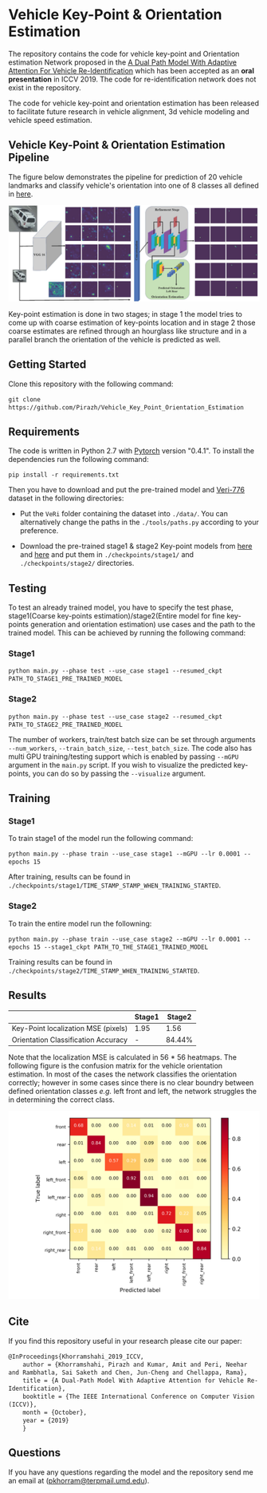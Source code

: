 # Vehicle Key-Point & Orientation Estimation

The repository contains the code for vehicle key-point and Orientation estimation Network proposed in the [A Dual Path Model With Adaptive Attention For Vehicle Re-Identification](http://openaccess.thecvf.com/content_ICCV_2019/papers/Khorramshahi_A_Dual-Path_Model_With_Adaptive_Attention_for_Vehicle_Re-Identification_ICCV_2019_paper.pdf) which has been accepted as an **oral presentation** in ICCV 2019. The code for re-identification network does not exist in the repository.

The code for vehicle key-point and orientation estimation has been released to facilitate future research in vehicle alignment, 3d vehicle modeling and vehicle speed estimation.   

## Vehicle Key-Point & Orientation Estimation Pipeline

The figure below demonstrates the pipeline for prediction of 20 vehicle landmarks and classify vehicle's orientation into one of 8 classes all defined in [here](https://github.com/Zhongdao/VehicleReIDKeyPointData).

![Pipeline](./Figures/KP_net.jpg)

Key-point estimation is done in two stages; in stage 1 the model tries to come up with coarse estimation of key-points location and in stage 2 those coarse estimates are refined through an hourglass like structure and in a parallel branch the orientation of the vehicle is predicted as well.


## Getting Started
Clone this repository with the following command:

```
git clone https://github.com/Pirazh/Vehicle_Key_Point_Orientation_Estimation
```

## Requirements

The code is written in Python 2.7 with [Pytorch](https://pytorch.org) version "0.4.1". To install the dependencies run the following command:

```
pip install -r requirements.txt
```

Then you have to download and put the pre-trained model and [Veri-776](https://vehiclereid.github.io/VeRi/) dataset in the following directories:

- Put the `VeRi` folder containing the dataset into `./data/`. You can alternatively change the paths in the `./tools/paths.py` according to your preference. 

- Download the pre-trained stage1 & stage2 Key-point models from [here](https://drive.google.com/file/d/1A4A8Xu6RbVHUK6Pq5QSmKQt7jS_p5OKx/view?usp=sharing) and [here](https://drive.google.com/file/d/1jZR1YuDOLiZ3lh0B_CFJQp2aWh-qUU5C/view?usp=sharing) and put them in `./checkpoints/stage1/` and `./checkpoints/stage2/` directories.

## Testing 
To test an already trained model, you have to specify the test phase, stage1(Coarse key-points estimation)/stage2(Entire model for fine key-points generation and orientation estimation) use cases and the path to the trained model. This can be achieved by running the following command:

### Stage1

```
python main.py --phase test --use_case stage1 --resumed_ckpt PATH_TO_STAGE1_PRE_TRAINED_MODEL 
```

### Stage2 

```
python main.py --phase test --use_case stage2 --resumed_ckpt PATH_TO_STAGE2_PRE_TRAINED_MODEL
```

The number of workers, train/test batch size can be set through arguments `--num_workers`, `--train_batch_size`, `--test_batch_size`. The code also has multi GPU training/testing support which is enabled by passing `--mGPU` argument in the `main.py` script. If you wish to visualize the predicted key-points, you can do so by passing the `--visualize` argument.

## Training

### Stage1

To train stage1 of the model run the following command:

```
python main.py --phase train --use_case stage1 --mGPU --lr 0.0001 --epochs 15 
```

After training, results can be found in `./checkpoints/stage1/TIME_STAMP_STAMP_WHEN_TRAINING_STARTED`.

### Stage2

To train the entire model run the followning:

```
python main.py --phase train --use_case stage2 --mGPU --lr 0.0001 --epochs 15 --stage1_ckpt PATH_TO_THE_STAGE1_TRAINED_MODEL
```

Training results can be found in `./checkpoints/stage2/TIME_STAMP_WHEN_TRAINING_STARTED`.

## Results 

|       |  Stage1  |  Stage2  |
| ---------------------------------- | --- | ---------------------- |
|Key-Point localization MSE (pixels) | 1.95 | 1.56 |
| Orientation Classification Accuracy | - | 84.44% |

Note that the localization MSE is calculated in 56 * 56 heatmaps. The following figure is the confusion matrix for the vehicle orientation estimation. In most of the cases the network classifies the orientation correctly; however in some cases since there is no clear boundry between defined orientation classes *e.g.* left front and left, the network struggles the in determining the correct class.

<img src="./Figures/confusion_matrix.png" alt="Orientation_Classification_accuracy"  width=600>

## Cite 

If you find this repository useful in your research please cite our paper:

    @InProceedings{Khorramshahi_2019_ICCV,
        author = {Khorramshahi, Pirazh and Kumar, Amit and Peri, Neehar and Rambhatla, Sai Saketh and Chen, Jun-Cheng and Chellappa, Rama},
        title = {A Dual-Path Model With Adaptive Attention for Vehicle Re-Identification},
        booktitle = {The IEEE International Conference on Computer Vision (ICCV)},
        month = {October},
        year = {2019}
        }

## Questions

If you have any questions regarding the model and the repository send me an email at (pkhorram@terpmail.umd.edu).
